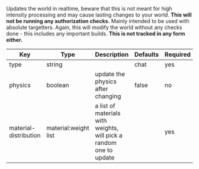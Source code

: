 Updates the world in realtime, beware that this is not meant for high intensity processing and may cause lasting changes to your world. **This will not be running any authorization checks.** Mainly intended to be used with absolute targetters. Again, this will modify the world without any checks done - this includes any important builds. **This is not tracked in any form either.**

| Key | Type | Description | Defaults | Required | Variable |
|-|-|-|-|-|-|
| type | string | | chat | yes | no |
| physics | boolean | update the physics after changing | false | no | no |
| material-distribution | material:weight list | a list of materials with weights, will pick a random one to update | | yes | no |